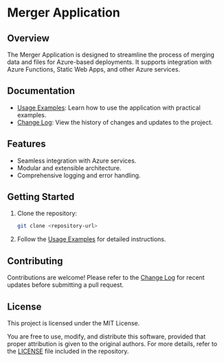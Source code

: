# Merger Application

## Overview
The Merger Application is designed to streamline the process of merging data and files for Azure-based deployments. It supports integration with Azure Functions, Static Web Apps, and other Azure services.

## Documentation
- [Usage Examples](./UsageExamples.md): Learn how to use the application with practical examples.
- [Change Log](./ChangeLog.md): View the history of changes and updates to the project.

## Features
- Seamless integration with Azure services.
- Modular and extensible architecture.
- Comprehensive logging and error handling.

## Getting Started
1. Clone the repository:
   ```bash
   git clone <repository-url>
   ```
2. Follow the [Usage Examples](./UsageExamples.md) for detailed instructions.

## Contributing
Contributions are welcome! Please refer to the [Change Log](./ChangeLog.md) for recent updates before submitting a pull request.

## License
This project is licensed under the MIT License. 

You are free to use, modify, and distribute this software, provided that proper attribution is given to the original authors. For more details, refer to the [LICENSE](./LICENSE.md) file included in the repository.
